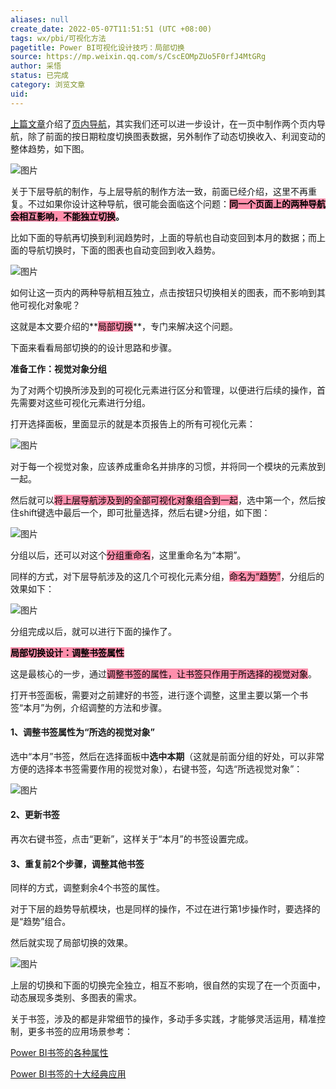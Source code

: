 ```yaml
---
aliases: null
create_date: 2022-05-07T11:51:51 (UTC +08:00)
tags: wx/pbi/可视化方法
pagetitle: Power BI可视化设计技巧：局部切换
source: https://mp.weixin.qq.com/s/CscEOMpZUo5F0rfJ4MtGRg
author: 采悟
status: 已完成
category: 浏览文章
uid: 
---
```


[上篇文章](http://mp.weixin.qq.com/s?__biz=MzA4MzQwMjY4MA==&mid=2484080023&idx=1&sn=001ead7e1723917c204db70d6f198425&chksm=8e13a740b9642e5620efbd3bfecfc47c3b33062715dc6d5e48f033010fb815a07ee090c8fb52&scene=21#wechat_redirect)介绍了[页内导航](http://mp.weixin.qq.com/s?__biz=MzA4MzQwMjY4MA==&mid=2484080023&idx=1&sn=001ead7e1723917c204db70d6f198425&chksm=8e13a740b9642e5620efbd3bfecfc47c3b33062715dc6d5e48f033010fb815a07ee090c8fb52&scene=21#wechat_redirect)，其实我们还可以进一步设计，在一页中制作两个页内导航，除了前面的按日期粒度切换图表数据，另外制作了动态切换收入、利润变动的整体趋势，如下图。  

![图片](https://mmbiz.qpic.cn/mmbiz_png/aHEbZtANQJMOw9BKOEkR7xE1eRLoPOibBVBb7UR8O1OSoBejoxa394vkicZoM9CnibFEQbEepAibaFYW7euVMpYvjA/640?wx_fmt=png&wxfrom=5&wx_lazy=1&wx_co=1)

关于下层导航的制作，与上层导航的制作方法一致，前面已经介绍，这里不再重复。不过如果你设计这种导航，很可能会面临这个问题：**<mark style="background: #FF5582A6;">同一个页面上的两种导航会相互影响，不能独立切换</mark>。**

比如下面的导航再切换到利润趋势时，上面的导航也自动变回到本月的数据；而上面的导航切换时，下面的图表也自动变回到收入趋势。

![图片](https://mmbiz.qpic.cn/mmbiz_gif/aHEbZtANQJMOw9BKOEkR7xE1eRLoPOibBbSTQagYt3VJgVjXheus0vojfDI0eNuTuAt4vQFqJC0ZQNqBPOrv0QQ/640?wx_fmt=gif&wxfrom=5&wx_lazy=1)

如何让这一页内的两种导航相互独立，点击按钮只切换相关的图表，而不影响到其他可视化对象呢？

这就是本文要介绍的**<mark style="background: #FF5582A6;">局部切换</mark>**，专门来解决这个问题。

下面来看看局部切换的的设计思路和步骤。

**准备工作：视觉对象分组**  

为了对两个切换所涉及到的可视化元素进行区分和管理，以便进行后续的操作，首先需要对这些可视化元素进行分组。

打开选择面板，里面显示的就是本页报告上的所有可视化元素：  

![图片](https://mmbiz.qpic.cn/mmbiz_png/aHEbZtANQJMOw9BKOEkR7xE1eRLoPOibBpjIgtGWn0DXSUtKFUXXZ56QUt0F6yYgDW6tqksFvfEU03BvdlHsWAQ/640?wx_fmt=png&wxfrom=5&wx_lazy=1&wx_co=1)

对于每一个视觉对象，应该养成重命名并排序的习惯，并将同一个模块的元素放到一起。  

然后就可以<mark style="background: #FF5582A6;">将上层导航涉及到的全部可视化对象组合到一起</mark>，选中第一个，然后按住shift键选中最后一个，即可批量选择，然后右键>分组，如下图：

![图片](https://mmbiz.qpic.cn/mmbiz_png/aHEbZtANQJMOw9BKOEkR7xE1eRLoPOibBUN3p40UNYSqZSmPJt6ZbPvfsYQEyEemZKlSYaDcAvPuteIBmHtS9hQ/640?wx_fmt=png&wxfrom=5&wx_lazy=1&wx_co=1)

分组以后，还可以对这个<mark style="background: #FF5582A6;">分组重命名</mark>，这里重命名为“本期”。  

同样的方式，对下层导航涉及的这几个可视化元素分组，<mark style="background: #FF5582A6;">命名为“趋势”</mark>，分组后的效果如下：

![图片](https://mmbiz.qpic.cn/mmbiz_png/aHEbZtANQJMOw9BKOEkR7xE1eRLoPOibBndkrUL2EsiawwCLgAUk6Z0PHGupbJxiaibbib4q8PKiaF2Qdw3517YH8kvA/640?wx_fmt=png&wxfrom=5&wx_lazy=1&wx_co=1)

分组完成以后，就可以进行下面的操作了。

**<mark style="background: #FF5582A6;">局部切换设计：调整书签属性</mark>**

这是最核心的一步，通过<mark style="background: #FF5582A6;">调整书签的属性，让书签只作用于所选择的视觉对象</mark>。

打开书签面板，需要对之前建好的书签，进行逐个调整，这里主要以第一个书签“本月”为例，介绍调整的方法和步骤。

#### **1、调整书签属性为“所选的视觉对象”**

选中“本月”书签，然后在选择面板中**选中本期**（这就是前面分组的好处，可以非常方便的选择本书签需要作用的视觉对象），右键书签，勾选“所选视觉对象”：

![图片](https://mmbiz.qpic.cn/mmbiz_png/aHEbZtANQJMOw9BKOEkR7xE1eRLoPOibBjH2320ibeTQLyvAC9blvZ9nJLCYia6rx8Jn4ibCICz2eR4iaqUW8KAgDlA/640?wx_fmt=png&wxfrom=5&wx_lazy=1&wx_co=1)

#### **2、更新书签**  

再次右键书签，点击“更新”，这样关于“本月”的书签设置完成。  

#### **3、重复前2个步骤，调整其他书签**

同样的方式，调整剩余4个书签的属性。

对于下层的趋势导航模块，也是同样的操作，不过在进行第1步操作时，要选择的是“趋势”组合。

然后就实现了局部切换的效果。

![图片](https://mmbiz.qpic.cn/mmbiz_gif/aHEbZtANQJMOw9BKOEkR7xE1eRLoPOibBMtHJnOTsht13vTIHVHRXj4Kg26QDqwoibGwpbTl3CNIRtJPy8Yx6XhQ/640?wx_fmt=gif&wxfrom=5&wx_lazy=1)

上层的切换和下面的切换完全独立，相互不影响，很自然的实现了在一个页面中，动态展现多类别、多图表的需求。

关于书签，涉及的都是非常细节的操作，多动手多实践，才能够灵活运用，精准控制，更多书签的应用场景参考：

[Power BI书签的各种属性](http://mp.weixin.qq.com/s?__biz=MzA4MzQwMjY4MA==&mid=2484078084&idx=1&sn=ab69796a96590211deaf842b188a63b2&chksm=8e13acd3b96425c5f34d50c390caedac3a0c57559ac0cb1ecce6394263c7ad9805331a08afc5&scene=21#wechat_redirect)  

[Power BI书签的十大经典应用](http://mp.weixin.qq.com/s?__biz=MzA4MzQwMjY4MA==&mid=2484068940&idx=1&sn=723666f112f15b6d20fcd980d2268c97&chksm=8e0c489bb97bc18d87c357cd2ee31a363f2146dcfdac61a32e8708a6ecf5e502370210925251&scene=21#wechat_redirect)  
